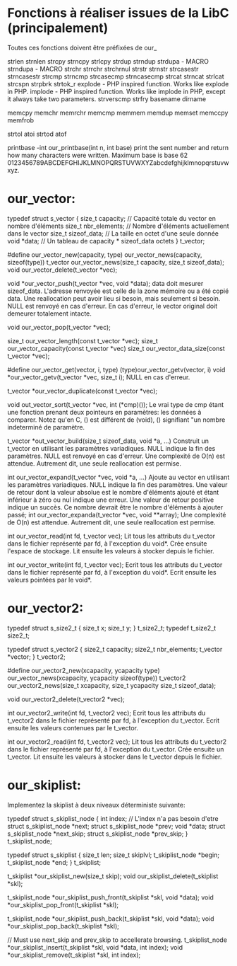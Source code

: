 
Fonctions à réaliser issues de la LibC (principalement)
=======================================================

Toutes ces fonctions doivent être préfixées de our_

strlen
strnlen
strcpy
strncpy
strlcpy
strdup
strndup
strdupa - MACRO
strndupa - MACRO
strchr
strrchr
strchrnul
strstr
strnstr
strcasestr
strncasestr
strcmp
strncmp
strcasecmp
strncasecmp
strcat
strncat
strlcat
strcspn
strpbrk
strtok_r
explode - PHP inspired function. Works like explode in PHP.
implode - PHP inspired function. Works like implode in PHP, except it always take two parameters.
strverscmp
strfry
basename
dirname

memcpy
memchr
memrchr
memcmp
memmem
memdup
memset
memccpy
memfrob

strtol
atoi
strtod
atof

printbase -int our_printbase(int n, int base) print the sent number and return how many characters were written. Maximum base is base 62 0123456789ABCDEFGHIJKLMNOPQRSTUVWXYZabcdefghijklmnopqrstuvwxyz.

our_vector:
===========

typedef struct s_vector
{
size_t capacity; // Capacité totale du vector en nombre d'éléments
size_t nbr_elements; // Nombre d'éléments actuellement dans le vector
size_t sizeof_data; // La taille en octet d'une seule donnée
void *data; // Un tableau de capacity * sizeof_data octets
} t_vector;

#define our_vector_new(capacity, type) our_vector_news(capacity, sizeof(type))
t_vector our_vector_news(size_t capacity, size_t sizeof_data);
void our_vector_delete(t_vector *vec);

void *our_vector_push(t_vector *vec, void *data);
data doit mesurer sizeof_data. L'adresse renvoyée est celle de la zone mémoire ou a été copié data.
Une reallocation peut avoir lieu si besoin, mais seulement si besoin. NULL est renvoyé en cas d'erreur. En cas d'erreur, le vector original doit demeurer totalement intacte.

void our_vector_pop(t_vector *vec);

size_t our_vector_length(const t_vector *vec);
size_t our_vector_capacity(const t_vector *vec)
size_t our_vector_data_size(const t_vector *vec);

#define our_vector_get(vector, i, type) (type)our_vector_getv(vector, i)
void *our_vector_getv(t_vector *vec, size_t i);
NULL en cas d'erreur.

t_vector *our_vector_duplicate(const t_vector *vec);

void out_vector_sort(t_vector *vec, int (*cmp)());
Le vrai type de cmp étant une fonction prenant deux pointeurs en paramètres: les données à comparer.
Notez qu'en C, () est différent de (void), () signifiant "un nombre indeterminé de paramètre.

t_vector *out_vector_build(size_t sizeof_data, void *a, ...)
Construit un t_vector en utilisant les paramètres variadiques. NULL indique la fin des paramètres. NULL est renvoyé en cas d'erreur.
Une complexité de O(n) est attendue. Autrement dit, une seule reallocation est permise.

int our_vector_expand(t_vector *vec, void *a, ...)
Ajoute au vector en utilisant les paramètres variadiques. NULL indique la fin des paramètres. Une valeur de retour dont la valeur absolue est le nombre d'éléments ajouté et étant inférieur à zéro ou nul indique une erreur. Une valeur de retour positive indique un succès. Ce nombre devrait être le nombre d'éléments à ajouter passé;
int our_vector_expanda(t_vector *vec, void **array);
Une complexité de O(n) est attendue. Autrement dit, une seule reallocation est permise.

int our_vector_read(int fd, t_vector vec);
Lit tous les attributs du t_vector dans le fichier représenté par fd, à l'exception du void*.
Crée ensuite l'espace de stockage.
Lit ensuite les valeurs à stocker depuis le fichier.

int our_vector_write(int fd, t_vector vec);
Ecrit tous les attributs du t_vector dans le fichier représenté par fd, à l'exception du void*.
Ecrit ensuite les valeurs pointées par le void*.

our_vector2:
============

typedef struct s_size2_t
{
size_t x;
size_t y;
} t_size2_t;
typedef t_size2_t size2_t;

typedef struct s_vector2
{
size2_t capacity;
size2_t nbr_elements;
t_vector *vector;
} t_vector2;

#define our_vector2_new(xcapacity, ycapacity type) our_vector_news(xcapacity, ycapacity sizeof(type))
t_vector2 our_vector2_news(size_t xcapacity, size_t ycapacity size_t sizeof_data);

void our_vector2_delete(t_vector2 *vec);

int our_vector2_write(int fd, t_vector2 vec);
Ecrit tous les attributs du t_vector2 dans le fichier représenté par fd, à l'exception du t_vector.
Ecrit ensuite les valeurs contenues par le t_vector.

int our_vector2_read(int fd, t_vector2 vec);
Lit tous les attributs du t_vector2 dans le fichier représenté par fd, à l'exception du t_vector.
Crée ensuite un t_vector.
Lit ensuite les valeurs à stocker dans le t_vector depuis le fichier.

our_skiplist:
=============

Implementez la skiplist à deux niveaux déterministe suivante:

typedef struct s_skiplist_node
{
int index; // L'index n'a pas besoin d'etre
struct s_skiplist_node *next;
struct s_skiplist_node *prev;
void *data;
struct s_skiplist_node *next_skip;
struct s_skiplist_node *prev_skip;
} t_skiplist_node;

typedef struct s_skiplist
{
size_t len;
size_t skiplvl;
t_skiplist_node *begin;
t_skiplist_node *end;
} t_skiplist;

t_skiplist *our_skiplist_new(size_t skip);
void our_skiplist_delete(t_skiplist *skl);

t_skiplist_node *our_skiplist_push_front(t_skiplist *skl, void *data);
void *our_skiplist_pop_front(t_skiplist *skl);

t_skiplist_node *our_skiplist_push_back(t_skiplist *skl, void *data);
void *our_skiplist_pop_back(t_skiplist *skl);

// Must use next_skip and prev_skip to accellerate browsing.
t_skiplist_node *our_skiplist_insert(t_skiplist *skl, void *data, int index);
void *our_skiplist_remove(t_skiplist *skl, int index);
